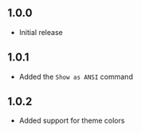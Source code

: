 ## 1.0.0

- Initial release

## 1.0.1

- Added the `Show as ANSI` command

## 1.0.2

- Added support for theme colors
